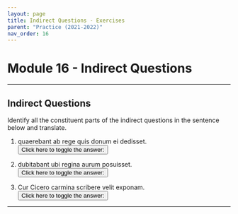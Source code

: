```yaml
---
layout: page
title: Indirect Questions - Exercises
parent: "Practice (2021-2022)"
nav_order: 16
---
```


# Module 16 - Indirect Questions

***

## Indirect Questions

Identify all the constituent parts of the indirect questions in the sentence below and translate.

1. quaerebant ab rege quis donum ei dedisset.  
<button onclick="toggleDisplay('prac1')">Click here to toggle the answer:</button> <span style="display: none;" id="prac1">"quaerebant = verb of the head, quis = interrogative (and subject), dedisset = subjunctive verb; They were asking the king who had given the gift to him."</span>

2. dubitabant ubi regina aurum posuisset.  
<button onclick="toggleDisplay('prac2')">Click here to toggle the answer:</button> <span style="display: none;" id="prac2">"dubitabant = verb of the head, ubi = interrogative, regina = subject, posuisset = subjunctive verb; They were unsure when the queen had put the gold."</span>

3. Cur Cicero carmina scribere velit exponam.  
<button onclick="toggleDisplay('prac3')">Click here to toggle the answer:</button> <span style="display: none;" id="prac3">"exponam = verb of the head, cur = interrogative, Cicero = subject, velit = subjunctive verb; I will explain why Cicero wants to write poetry."</span>

***

<script>
function toggleDisplay(id) {
  const el = document.getElementById(id);
  el.style.display = el.style.display === 'none' ? 'inline' : 'none';
}
</script>
